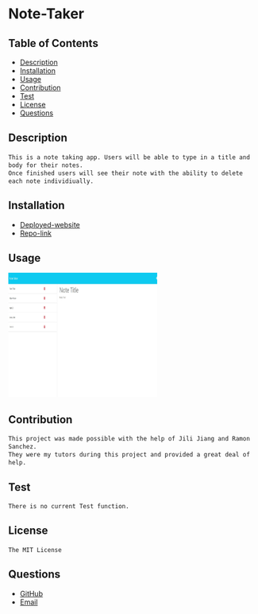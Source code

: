 # Note-Taker

## Table of Contents
- [Description](#description)
- [Installation](#installation)
- [Usage](#usage)
- [Contribution](#contribution)
- [Test](#test)
- [License](#license)
- [Questions](#questions)

## Description
    This is a note taking app. Users will be able to type in a title and body for their notes.
    Once finished users will see their note with the ability to delete each note individiually.   

## Installation
- [Deployed-website]()
- [Repo-link]()

## Usage

<img src="https://github.com/Lalu423/note-taker/blob/main/public/assets/images/notes-sample.jpg" height="250" width="300"/>

## Contribution
    This project was made possible with the help of Jili Jiang and Ramon Sanchez. 
    They were my tutors during this project and provided a great deal of help. 

## Test
    There is no current Test function.  

## License
    The MIT License

## Questions
- [GitHub](https://github.com/lalu423)
- [Email](mailto:jonathanlalu@gmail.com)